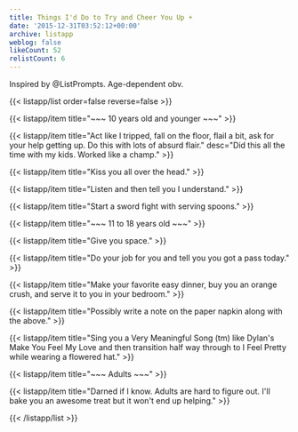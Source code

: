 ```yaml
---
title: Things I'd Do to Try and Cheer You Up ☀️
date: '2015-12-31T03:52:12+00:00'
archive: listapp
weblog: false
likeCount: 52
relistCount: 6
---
```


Inspired by @ListPrompts. Age-dependent obv.

<!--more-->

{{< listapp/list order=false reverse=false >}}

   {{< listapp/item title="~~~ 10 years old and younger ~~~" >}}

   {{< listapp/item title="Act like I tripped, fall on the floor, flail a bit, ask for your help getting up. Do this with lots of absurd flair."
      desc="Did this all the time with my kids. Worked like a champ." >}}

   {{< listapp/item title="Kiss you all over the head." >}}

   {{< listapp/item title="Listen and then tell you I understand." >}}

   {{< listapp/item title="Start a sword fight with serving spoons." >}}

   {{< listapp/item title="~~~ 11 to 18 years old ~~~" >}}

   {{< listapp/item title="Give you space." >}}

   {{< listapp/item title="Do your job for you and tell you you got a pass today." >}}

   {{< listapp/item title="Make your favorite easy dinner, buy you an orange crush, and serve it to you in your bedroom." >}}

   {{< listapp/item title="Possibly write a note on the paper napkin along with the above." >}}

   {{< listapp/item title="Sing you a Very Meaningful Song (tm) like Dylan's Make You Feel My Love and then transition half way through to I Feel Pretty while wearing a flowered hat." >}}

   {{< listapp/item title="~~~ Adults ~~~" >}}

   {{< listapp/item title="Darned if I know. Adults are hard to figure out. I'll bake you an awesome treat but it won't end up helping." >}}

{{< /listapp/list >}}
